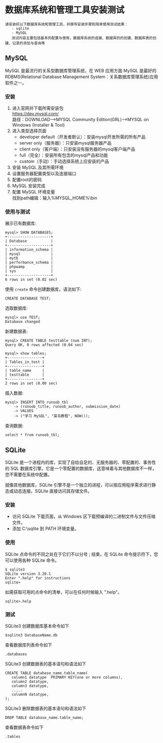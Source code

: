# 数据库系统和管理工具安装测试

```
请安装好以下数据库系统和管理工具，并撰写安装步骤和简单使用测试结果：
   - sqlite
   - MySQL
   测试内容主要包括基本的配置与使用，数据库系统的连接、数据库的的创建、数据库表的创建、记录的添加与查询等
```
## MySQL
MySQL 是最流行的关系型数据库管理系统，在 WEB 应用方面 MySQL 是最好的 RDBMS(Relational Database Management System：关系数据库管理系统)应用软件之一。

### 安装
1. 进入官网并下载所需安装包  
    https://dev.mysql.com/   
    路径：DOWNLOAD-->MYSQL Community Edition(GRL)-->MYSQL on Windows (Installer & Tool)
2. 进入类型选择页面  
    - developer default（开发者默认）：安装mysql开发所需的所有产品
    - server only（服务器）：只安装mysql服务器产品
    - client only（客户端）：只安装没有服务器的mysql客户端产品
    - full（完全）：安装所有包含的mysql产品和功能
    - custom（手动）：手动选择系统上应安装的产品
3. 安装 MySQL 及其所需环境
4. 设置服务器配置类型以及连接端口
5. 配置root的密码
6. MySQL 安装完成
7. 配置 MySQL 环境变量  
    找到path编辑：输入%MYSQL_HOME%\bin

### 使用与测试
展示已有数据库:
```
mysql> SHOW DATABASES;
+--------------------+
| Database           |
+--------------------+
| information_schema |
| mysql              |
| mytb               |
| performance_schema |
| phpwamp            |
| sys                |
+--------------------+
6 rows in set (0.02 sec)
```
使用 `create` 命令创建数据库，语法如下:
```
CREATE DATABASE TEST;
```
选取数据库:
```
mysql> use TEST;
Database changed
```
新建数据表:
```
mysql> CREATE TABLE testtable (num INT);
Query OK, 0 rows affected (0.04 sec)

mysql> show tables;
+----------------+
| Tables_in_test |
+----------------+
| table_name     |
| testtable      |
+----------------+
2 rows in set (0.00 sec)
```
插入数据:
```
mysql> INSERT INTO runoob_tbl
    -> (runoob_title, runoob_author, submission_date)
    -> VALUES
    -> ("学习 MySQL", "菜鸟教程", NOW());
```
查询数据:
```
select * from runoob_tbl;
```

## SQLite
SQLite 是一个进程内的库，实现了自给自足的、无服务器的、零配置的、事务性的 SQL 数据库引擎。它是一个零配置的数据库，这意味着与其他数据库不一样，您不需要在系统中配置。

就像其他数据库，SQLite 引擎不是一个独立的进程，可以按应用程序需求进行静态或动态连接。SQLite 直接访问其存储文件。

### 安装
- 访问 SQLite 下载页面，从 Windows 区下载预编译的二进制文件与文件压缩文件。
- 添加 C:\sqlite 到 PATH 环境变量。
 
### 使用
 SQLite 点命令的不同之处在于它们不以分号 ; 结束。在 SQLite 命令提示符下，您可以使用各种 SQLite 命令。
```
$ sqlite3
SQLite version 3.20.1
Enter ".help" for instructions
sqlite>
```
如需获取可用的点命令的清单，可以在任何时候输入 ".help"。
```
sqlite>.help
```
### 测试
SQLite3 创建数据库基本命令如下
```
$sqlite3 DatabaseName.db
```
查看数据库列表命令如下
```
.databases
```
SQLite3 创建数据表的基本语句和语法如下
```
CREATE TABLE database_name.table_name(
   column1 datatype  PRIMARY KEY(one or more columns),
   column2 datatype,
   column3 datatype,
   .....
   columnN datatype,
);
```
SQLite3 删除数据表的基本语句和语法如下
```
DROP TABLE database_name.table_name;
```
查看数据表命令如下
```
.tables
```